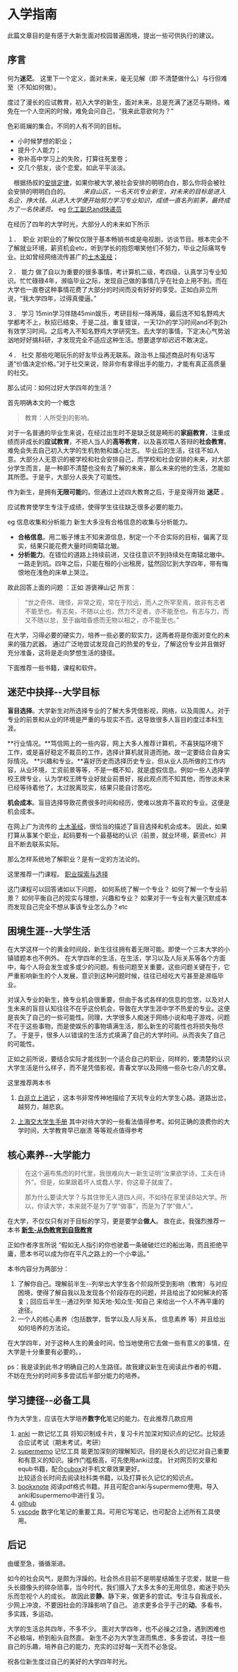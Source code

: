 # 入学指南
此篇文章目的是有感于大新生面对校园普遍困境，提出一些可供执行的建议。
## 序言

何为**迷茫**。 这里下一个定义，面对未来，毫无见解（即 不清楚做什么）与行但难至（不知如何做）。
  
度过了漫长的应试教育，初入大学的新生，面对未来，总是充满了迷茫与期待。难免在一个人空闲的时候，难免会问自己，“我来此意欲何为？”

色彩斑斓的集合。不同的人有不同的目标。
* 小时候梦想的职业；
* 提升个人能力；
* 弥补高中学习上的失败，打算往死里卷；
* 交几个朋友，谈个恋爱。如此平平淡淡。

　根据扬叔的[安排定律](https://zhuanlan.zhihu.com/p/362392710)，如果你被大学,被社会安排的明明白白，那么你将会被社会安排的明明白白的。
　　*来自山区，一名天坑专业新生，对未来的目标是进入名企，挣大钱。从进入大学便开始努力学习专业知识，成绩一直名列前茅，最终成为了一名快递员。*
eg [化工副总and快递员](https://new.qq.com/rain/a/20220620A05A4700)

在经历了四年的大学时光，大部分人的未来如下所示

１．　职业   对职业的了解仅仅限于基本畅销书或是电视剧，访谈节目。根本完全不了解就业环境，薪资机会etc，听到学长的抱怨嘲笑他们不努力，毕业之际痛骂专业。比如曾经网络流传甚广的[土木圣经](https://tieba.baidu.com/p/6172715724)；

２．  能力   做了自以为重要的很多事情，考计算机二级，考四级，认真学习专业知识。忙忙碌碌4年，濒临毕业之际，发现自己做的事情几乎在社会上用不到。而在大学也一直卷这种事情花费了大部分的时间而没有好好的享受。正如白非立所说，“我大学四年，过得真傻逼。” 
  
３．  学习   15min学习伴随45min娱乐，考研目标一降再降，最后连不知名野鸡大学都考不上，秋招已结束，于是二战，重复错误，一天12h的学习时间and不到2h有效学习时间。之后考入不知名野鸡大学研究生。去大学的事情，下定决心气势汹汹地好好搞科研，才发现完全不适应这种生活。想要退学却迟迟不敢决定。

４．  社交  那些吃喝玩乐的好友毕业再无联系。政治书上描述商品时有句话写道“价值决定价格。”对于社交来说，除非你有拿得出手的能力，才能有真正高质量的社交。

那么试问：如何过好大学四年的生活？

首先明确本文的一个概念
> 教育：人所受到的影响。
> 
对于一名普通的毕业生来说，在经过出生时不是缺乏就是畸形的**家庭教育**，注重成绩而非成长的**应试教育**，不把人当人的**高等教育**，以及喜欢喂人答辩的**社会教育**。难免会失去自己初入大学的生机勃勃和雄心壮志。
毕业后的生活，往往不如人意。大部分人无意识的被学校和社会安排自己，而学校和社会安排的未来，对大部分学生而言，是一种即不清楚也没有去了解的未来，那么未来的他的生活，怎能如其所愿。于是乎，大部分人丧失了可能性。

作为新生，是拥有**无限可能**的。但通过上述四大教育之后，于是变得开始 **迷茫** 。

应试教育使学生专注于成绩，使得学生往往缺乏很多必要的能力。

eg 信息收集和分析能力  新生大多没有合格信息的收集与分析能力。
* **合格信息**。用二贩子博主不知来源信息，制定一个不合实际的目标，偏离了现实，结果只能花费大量时间南辕北辙。
* **分析能力**。在错位的道路上持续前进，又往往意识不到持续处在南辕北辙中。
一路走到坑。四年之后，只能在租的小出租房，猛然回忆到大学四年，带有悔恨地在浅色的床单上哭泣。

故此回答上面的问题 ：正如 游褒禅山记 所言：
> “世之奇伟、瑰怪，非常之观，常在于险远，而人之所罕至焉，故非有志者不能至也。有志矣，不随以止也，然力不足者，亦不能至也。有志与力，而又不随以怠，至于幽暗昏惑而无物以相之，亦不能至也。”

在大学，习得必要的硬实力，培养一些必要的软实力，这两者将是你面对变化的未来的强力武器。
通过广泛地尝试发现自己的热爱的专业，了解这份专业并且做好充分准备，这将是走向梦想生活的捷径。

下面推荐一些书籍，课程和软件。

## 迷茫中抉择--大学目标

**盲目选择**。大学新生对所选择专业的了解大多凭借影视，网络，以及周围人。对于专业的前景和从业的环境是严重的与现实不否。这导致很多人盲目的度过本科生涯。

  **行业情况。**笃信网上的一些内容，网上大多人推荐计算机，不喜狭隘环境下工作，或是喜好稳定不裁员的工作，选择计算机就背道而驰。故一定要结合自身实际情况。
  **兴趣和专业。**喜好历史而选择历史专业，但从业人员所做的工作内容，从业环境，工资前景等等，不是一概不知，就是虚假信息。例如一些人选择学校王牌专业，认为学校王牌专业好就业前景好，报此观点而不知其他，而惨淡未来已经等待着他了。太过脱离现实，结果只能自讨苦吃。

**机会成本**。盲目选择导致花费很多时间和经历，使难以放弃不喜欢的专业。这便是机会成本。

在网上广为流传的 [土木圣经](https://tieba.baidu.com/p/6172715724)，很恰当的描述了盲目选择和机会成本。
因此，如果打算从事某个职业，起码要有一个最基础的认识（前景，就业环境，薪资etc）并且不断去联系实际。

那么怎样系统地了解职业？是有一定的方法论的。

这里推荐一门课程。
[职业探索与选择](https://next.xuetangx.com/course/THU07111000433/16906166?channel=i.area.related_search)

这门课程可以回答诸如以下问题，
如何系统了解一个专业？
如何了解一个专业前景？
如何平衡自己的现实与理想，兴趣和专业？
如果对于一专业有大量沉默成本而发现自己完全不想从事该专业怎么办？etc

## 困境生涯--大学生活

在大学这样一个的黄金时间段，新生往往拥有着无限可能。即使一个三本大学的小镇错题本也不例外。
在大学四年的生活，在生活，学习以及人际关系等各个方面中，每个人将会发生或多或少的问题。有些问题至关重要。这些问题关键在于，它严重影响新生的个人发展，意识到这种问题时候，往往已经吃大亏甚至是濒临毕业。

对误入专业的新生，换专业机会很重要，但由于各式各样的信息的忽悠，以及对人生未来的盲目认知往往不在乎这份机会，导致在大学生涯中学不热爱的专业。这便是丧失了自己的一些可能性。同理，大学很多人痴迷于网络小说和电子游戏，问题不在于这些事物，而是使娱乐的事物填满生活，那么新生的可能性也将损失殆尽了。
于是乎，很多人以错误的生活方式填满了自己的大学时间。从而丧失了自己的可能性。

正如之前所说，要结合实际才能找到一个适合自己的职业，同样的，要清楚的认识大学生活是什么样子，而不是凭借影视，青春文学以及网络一些杂七杂八的文章。

这里推荐两本书   
1. [白非立上进记](https://zhuanlan.zhihu.com/p/91072728)  ，这本书非常传神地描绘了天坑专业的大学生心路。道路出岔，越努力，越悲哀。

2. [上海交大学生手册](https://survivesjtu.gitbook.io/survivesjtumanual/li-zhi-pian/huan-ying-lai-dao-shang-hai-jiao-tong-da-xue)  其中对待大学的一些看法值得参考。如何正确的浪费你的大学时间，大学教育早已崩溃 等等观点值得参考

## 核心素养--大学能力

>在这个遍布焦虑的时代里，我很难向大一新生证明“汝果欲学诗，工夫在诗外”。但是，如果跟着坏人或蠢人学，你这辈子就废了。
>
>那为什么要读大学？与其住惨无人道四人间，不如待在家里读B站大学。所以，你读大学，本来就不是为了学“做事”，而是为了学“做人”。

在大学，不仅仅只有对于目标的学习，更是要学会**做人**。
故在此，我强烈推荐一本书 **[新生-从伪教育到自我教育](https://github.com/Anticorianderist/de-vegetable)**

正如作者序言所说 “假如无人指引的你也驶着一条破破烂烂的船出海，而且拒绝平庸，愿本书可以成为你在平凡之路上的一个小幸运。”  

本书内容分为两部分：
1. 了解你自己。理解前半生--列举出大学生各个阶段所受到影响（教育）与对应困境，使得了解自我以及发现各个阶段存在的问题，并且给出了如何解决的答复；回应后半生--通过列举 知天地-知众生-知自己 来给出一个人不再平庸的途径。
2. 一个人的核心素养（包括数学，哲学以及人际关系， 信息素养 等）并且给出如何培养的方法论。

在大学四年，对于这种人生的黄金时间，恰当地使用它去做一些有意义的事情，在大学是十分重要有必要的。，

ps：我是读到此书才明确自己的人生路径。故我建议新生在阅读此作者的书籍，不妨在充分的时间多多尝试后半部分能力的培养。

## 学习捷径--必备工具

作为大学生，应该在大学培养**数字化**笔记的能力。在此推荐几款应用

1. [anki](https://apps.ankiweb.net/) 一款记忆工具  将知识制成卡片，复习卡片加深对知识点的记忆。比较适合应试考试（期末考试，考研）
2. [supermemo](https://zhuanlan.zhihu.com/p/352176551) 记忆工具  能更加深刻的理解知识。目的是长久的记忆对自己重要和有意义的知识。操作门槛极高，可先使用anki过度。
   针对网页的文章和equb书籍，配合[cubox](https://cubox.cc/)对手机文章效果更好。  
   比较适合长时间去阅读社科类书籍，以及打算长久记忆的知识点。
3. [bookxnote](http://www.bookxno)  阅读pdf格式书籍。并且可配合anki与supermemo使用。导入anki和supermemo中进行复习。
4. [github](https://github.com/) 
5. [vscode](https://zhuanlan.zhihu.com/p/366596107)  数字化笔记的重要工具。可用它写笔记，也可配合上述所有工具使用。

     
## 后记

  由缓至急，循循渐进。

  如今的社会风气，是颇为浮躁的。社会热点目前不是明星结婚生子恋爱，就是一些头长摄像头的碎杂琐事，当今时代，我们摄入了太多太多的无用信息，痴迷于奶头乐而忽视个人的成长。
  故因此要**静**。静下来，做更多的尝试。专注与自我成长，少网上冲浪，不要因社会的浮躁影响了自己。
  追求更多合乎于己的**动**。多看书，多实践，多运动。

  大学的生活总共四年，不多不少。
  面对大学四年，也不必操之过急，遇到困难也不必极端，桥到船头自然直。
  新生不必为大学生涯而焦虑，多多尝试，寻找一些自己的乐趣，培养自己的能力，充实的过好每一天而不必急促。
  
  祝各位新生度过自己的美好的大学四年时光。
